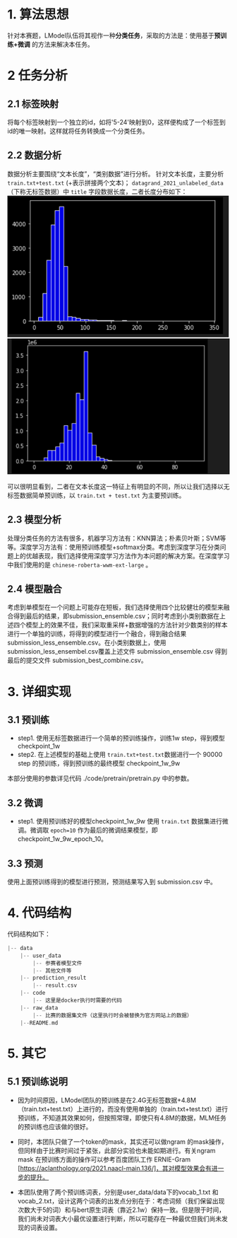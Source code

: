 <!--
 * @Author: LawsonAbs
 * @Date: 2021-09-04 22:07:40
 * @LastEditTime: 2021-09-24 19:32:05
 * @FilePath: /daguan_gitee/README.md
-->
# 1. 算法思想
针对本赛题，LModel队伍将其视作一种**分类任务**，采取的方法是：使用基于**预训练+微调** 的方法来解决本任务。

# 2 任务分析
## 2.1 标签映射
将每个标签映射到一个独立的id，如将'5-24'映射到0，这样便构成了一个标签到id的唯一映射。这样就将任务转换成一个分类任务。

## 2.2 数据分析
数据分析主要围绕“文本长度”，“类别数据”进行分析。
针对文本长度，主要分析 `train.txt+test.txt` (+表示拼接两个文本)； `datagrand_2021_unlabeled_data` （下称无标签数据）中 `title` 字段数据长度，二者长度分布如下：
![title_analysis](train+test.png)
![title_analysis](title.png)

可以很明显看到，二者在文本长度这一特征上有明显的不同，所以让我们选择以无标签数据简单预训练，以 `train.txt + test.txt` 为主要预训练。

## 2.3 模型分析
处理分类任务的方法有很多，机器学习方法有：KNN算法；朴素贝叶斯；SVM等等。深度学习方法有：使用预训练模型+softmax分类。考虑到深度学习在分类问题上的优越表现，我们选择使用深度学习方法作为本问题的解决方案。在深度学习中我们使用的是 `chinese-roberta-wwm-ext-large` 。

## 2.4 模型融合
考虑到单模型在一个问题上可能存在短板，我们选择使用四个比较健壮的模型来融合得到最后的结果，即submission_ensemble.csv；同时考虑到小类别数据在上述四个模型上的效果不佳，我们采取重采样+数据增强的方法针对少数类别的样本进行一个单独的训练，将得到的模型进行一个融合，得到融合结果submission_less_ensemble.csv。在小类别数据上，使用submission_less_ensembel.csv覆盖上述文件 submission_ensemble.csv 得到最后的提交文件 submission_best_combine.csv。


# 3. 详细实现
## 3.1 预训练
- step1. 使用无标签数据进行一个简单的预训练操作，训练1w step，得到模型checkpoint_1w
- step2. 在上述模型的基础上使用 `train.txt+test.txt`数据进行一个 90000 step 的预训练，得到预训练的最终模型 checkpoint_1w_9w

本部分使用的参数详见代码 ./code/pretrain/pretrain.py 中的参数。

## 3.2 微调
- step1. 使用预训练好的模型checkpoint_1w_9w 使用 `train.txt` 数据集进行微调。微调取 `epoch=10` 作为最后的微调结果模型，即 checkpoint_1w_9w_epoch_10。


## 3.3 预测

使用上面预训练得到的模型进行预测，预测结果写入到 submission.csv 中。

# 4. 代码结构
代码结构如下：
```c
|-- data
    |-- user_data
	    |-- 参赛者模型文件
	    |-- 其他文件等
    |-- prediction_result
	    |-- result.csv
    |-- code
	    |-- 这里是docker执行时需要的代码
    |-- raw_data
        |-- 比赛的数据集文件（这里执行时会被替换为官方网站上的数据）
    |--README.md
```

# 5. 其它
## 5.1 预训练说明
- 因为时间原因，LModel团队的预训练是在2.4G无标签数据+4.8M（train.txt+test.txt）上进行的，而没有使用单独的（train.txt+test.txt）进行预训练，不知道其效果如何，但按照常理，即使只有4.8M的数据，MLM任务的预训练也应该做的很好。

- 同时，本团队只做了一个token的mask，其实还可以做ngram 的mask操作，但同样由于比赛时间过于紧张，此部分实验也未能如期进行。有关ngram mask 在预训练方面的操作可以参考百度团队工作 ERNIE-Gram [https://aclanthology.org/2021.naacl-main.136/]，其对模型效果会有进一步的提升。

- 本团队使用了两个预训练词表，分别是user_data/data下的vocab_1.txt 和 vocab_2.txt，设计这两个词表的出发点分别在于：考虑词频（我们保留出现次数大于5的词）和与bert原生词表（靠近2.1w）保持一致。但是限于时间，我们尚未对词表大小最优设置进行判断，所以可能存在一种最优但我们尚未发现的词表设置。